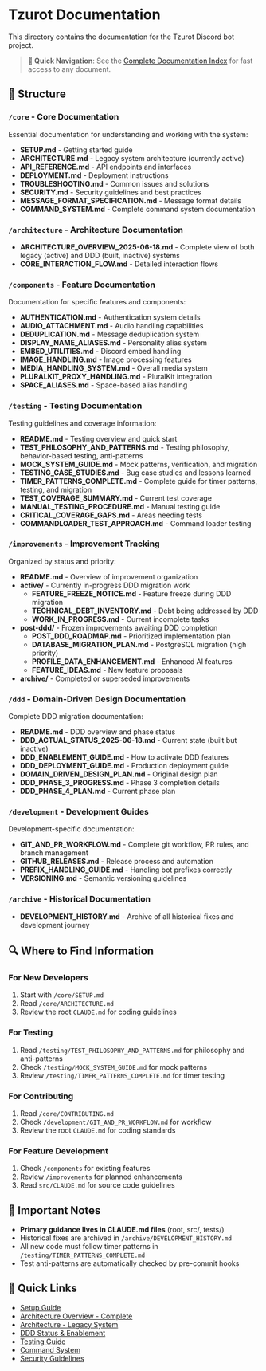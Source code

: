 # Tzurot Documentation

This directory contains the documentation for the Tzurot Discord bot project.

> **🚀 Quick Navigation**: See the [Complete Documentation Index](DOCUMENTATION_INDEX.md) for fast access to any document.

## 📁 Structure

### `/core` - Core Documentation
Essential documentation for understanding and working with the system:
- **SETUP.md** - Getting started guide
- **ARCHITECTURE.md** - Legacy system architecture (currently active)
- **API_REFERENCE.md** - API endpoints and interfaces
- **DEPLOYMENT.md** - Deployment instructions
- **TROUBLESHOOTING.md** - Common issues and solutions
- **SECURITY.md** - Security guidelines and best practices
- **MESSAGE_FORMAT_SPECIFICATION.md** - Message format details
- **COMMAND_SYSTEM.md** - Complete command system documentation

### `/architecture` - Architecture Documentation
- **ARCHITECTURE_OVERVIEW_2025-06-18.md** - Complete view of both legacy (active) and DDD (built, inactive) systems
- **CORE_INTERACTION_FLOW.md** - Detailed interaction flows

### `/components` - Feature Documentation
Documentation for specific features and components:
- **AUTHENTICATION.md** - Authentication system details
- **AUDIO_ATTACHMENT.md** - Audio handling capabilities
- **DEDUPLICATION.md** - Message deduplication system
- **DISPLAY_NAME_ALIASES.md** - Personality alias system
- **EMBED_UTILITIES.md** - Discord embed handling
- **IMAGE_HANDLING.md** - Image processing features
- **MEDIA_HANDLING_SYSTEM.md** - Overall media system
- **PLURALKIT_PROXY_HANDLING.md** - PluralKit integration
- **SPACE_ALIASES.md** - Space-based alias handling

### `/testing` - Testing Documentation
Testing guidelines and coverage information:
- **README.md** - Testing overview and quick start
- **TEST_PHILOSOPHY_AND_PATTERNS.md** - Testing philosophy, behavior-based testing, anti-patterns
- **MOCK_SYSTEM_GUIDE.md** - Mock patterns, verification, and migration
- **TESTING_CASE_STUDIES.md** - Bug case studies and lessons learned
- **TIMER_PATTERNS_COMPLETE.md** - Complete guide for timer patterns, testing, and migration
- **TEST_COVERAGE_SUMMARY.md** - Current test coverage
- **MANUAL_TESTING_PROCEDURE.md** - Manual testing guide
- **CRITICAL_COVERAGE_GAPS.md** - Areas needing tests
- **COMMANDLOADER_TEST_APPROACH.md** - Command loader testing

### `/improvements` - Improvement Tracking
Organized by status and priority:
- **README.md** - Overview of improvement organization
- **active/** - Currently in-progress DDD migration work
  - **FEATURE_FREEZE_NOTICE.md** - Feature freeze during DDD migration
  - **TECHNICAL_DEBT_INVENTORY.md** - Debt being addressed by DDD
  - **WORK_IN_PROGRESS.md** - Current incomplete tasks
- **post-ddd/** - Frozen improvements awaiting DDD completion
  - **POST_DDD_ROADMAP.md** - Prioritized implementation plan
  - **DATABASE_MIGRATION_PLAN.md** - PostgreSQL migration (high priority)
  - **PROFILE_DATA_ENHANCEMENT.md** - Enhanced AI features
  - **FEATURE_IDEAS.md** - New feature proposals
- **archive/** - Completed or superseded improvements

### `/ddd` - Domain-Driven Design Documentation
Complete DDD migration documentation:
- **README.md** - DDD overview and phase status
- **DDD_ACTUAL_STATUS_2025-06-18.md** - Current state (built but inactive)
- **DDD_ENABLEMENT_GUIDE.md** - How to activate DDD features
- **DDD_DEPLOYMENT_GUIDE.md** - Production deployment guide
- **DOMAIN_DRIVEN_DESIGN_PLAN.md** - Original design plan
- **DDD_PHASE_3_PROGRESS.md** - Phase 3 completion details
- **DDD_PHASE_4_PLAN.md** - Current phase plan

### `/development` - Development Guides
Development-specific documentation:
- **GIT_AND_PR_WORKFLOW.md** - Complete git workflow, PR rules, and branch management
- **GITHUB_RELEASES.md** - Release process and automation
- **PREFIX_HANDLING_GUIDE.md** - Handling bot prefixes correctly
- **VERSIONING.md** - Semantic versioning guidelines

### `/archive` - Historical Documentation
- **DEVELOPMENT_HISTORY.md** - Archive of all historical fixes and development journey

## 🔍 Where to Find Information

### For New Developers
1. Start with `/core/SETUP.md`
2. Read `/core/ARCHITECTURE.md`
3. Review the root `CLAUDE.md` for coding guidelines

### For Testing
1. Read `/testing/TEST_PHILOSOPHY_AND_PATTERNS.md` for philosophy and anti-patterns
2. Check `/testing/MOCK_SYSTEM_GUIDE.md` for mock patterns
3. Review `/testing/TIMER_PATTERNS_COMPLETE.md` for timer testing

### For Contributing
1. Read `/core/CONTRIBUTING.md`
2. Check `/development/GIT_AND_PR_WORKFLOW.md` for workflow
3. Review the root `CLAUDE.md` for coding standards

### For Feature Development
1. Check `/components` for existing features
2. Review `/improvements` for planned enhancements
3. Read `src/CLAUDE.md` for source code guidelines

## 📝 Important Notes

- **Primary guidance lives in CLAUDE.md files** (root, src/, tests/)
- Historical fixes are archived in `/archive/DEVELOPMENT_HISTORY.md`
- All new code must follow timer patterns in `/testing/TIMER_PATTERNS_COMPLETE.md`
- Test anti-patterns are automatically checked by pre-commit hooks

## 🚀 Quick Links

- [Setup Guide](core/SETUP.md)
- [Architecture Overview - Complete](architecture/ARCHITECTURE_OVERVIEW_2025-06-18.md)
- [Architecture - Legacy System](core/ARCHITECTURE.md)
- [DDD Status & Enablement](ddd/DDD_ACTUAL_STATUS_2025-06-18.md)
- [Testing Guide](testing/README.md)
- [Command System](core/COMMAND_SYSTEM.md)
- [Security Guidelines](core/SECURITY.md)